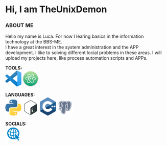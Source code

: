 # Hi, I am TheUnixDemon

### ABOUT ME

<p>
Hello my name is Luca. For now I learing basics in the information technology at the BBS-ME.<br>
I have a great interest in the system administration and the APP development. I like to solving different locial problems in these areas. I will upload my projects here, like process automation scripts and APPs.
</p>

**TOOLS:** <br>
<img src="img/vs_code.png" alt="VS Code" width="50"/>
<img src="img/atom-logo.png" alt="Atom" width="50"/>

**LANGUAGES:** <br>
<img src="img/python-logo.png" alt="Python" width="50"/>
<img src="img/shell.png" alt="ShellScript" width="50"/>
<img src="img/c-logo.png" alt="C++" width="50"/>
<img src="img/postgresql-inc-logo.png" alt="PostgreSQL/SQL" width="50"/>

**SOCIALS:** <br>
<a href="mailto:luca.henschel@bbs-me.org" rel="test"><img src="img/web.png" width="50" /></a>

<!-- https://brandslogos.com/ -->
